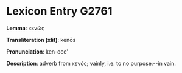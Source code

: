 # Lexicon Entry G2761

**Lemma**: κενῶς

**Transliteration (xlit)**: kenōs

**Pronunciation**: ken-oce'

**Description**:
adverb from κενός; vainly, i.e. to no purpose:--in vain.
